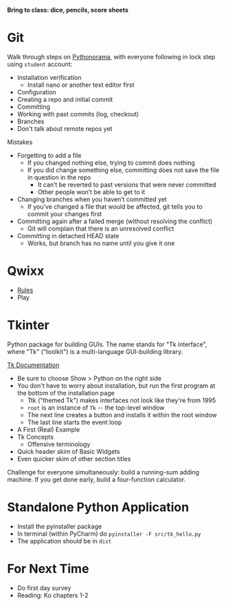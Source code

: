 **Bring to class: dice, pencils, score sheets**

# Git

Walk through steps on [Pythonorama](https://github.com/alainkaegi/pythonorama/blob/main/software_development/git.md), with everyone following in lock step using `student` account:
* Installation verification
  * Install nano or another text editor first
* Configuration
* Creating a repo and initial commit
* Committing
* Working with past commits (log, checkout)
* Branches
* Don't talk about remote repos yet

Mistakes
* Forgetting to add a file
  * If you changed nothing else, trying to commit does nothing
  * If you did change something else, committing does not save the file in question in the repo
    * It can’t be reverted to past versions that were never committed
    * Other people won’t be able to get to it
* Changing branches when you haven’t committed yet
  * If you’ve changed a file that would be affected, git tells you to commit your changes first
* Committing again after a failed merge (without resolving the conflict)
  * Git will complain that there is an unresolved conflict
* Committing in detached HEAD state
  * Works, but branch has no name until you give it one

# Qwixx

* [Rules](https://www.ultraboardgames.com/qwixx/deluxe.php)
* Play

# Tkinter

Python package for building GUIs. The name stands for "Tk interface", where "Tk" ("toolkit") is a multi-language GUI-building library.

[Tk Documentation](https://tkdocs.com/tutorial/)
* Be sure to choose Show > Python on the right side
* You don't have to worry about installation, but run the first program at the bottom of the installation page
    * Ttk ("themed Tk") makes interfaces not look like they're from 1995
    * `root` is an instance of `Tk` -- the top-level window
    * The next line creates a button and installs it within the root window
    * The last line starts the event loop
* A First (Real) Example
* Tk Concepts
  * Offensive terminology
* Quick header skim of Basic Widgets
* Even quicker skim of other section titles

Challenge for everyone simultaneously: build a running-sum adding machine. If you get done early, build a four-function calculator.

# Standalone Python Application

* Install the pyinstaller package
* In terminal (within PyCharm) do `pyinstaller -F src/tk_hello.py`
* The application should be in `dist`

# For Next Time

* Do first day survey
* Reading: Ko chapters 1-2

